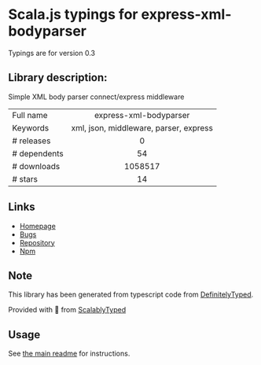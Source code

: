 
# Scala.js typings for express-xml-bodyparser

Typings are for version 0.3

## Library description:
Simple XML body parser connect/express middleware

|                    |                 |
| ------------------ | :-------------: |
| Full name          | express-xml-bodyparser |
| Keywords           | xml, json, middleware, parser, express |
| # releases         | 0 |
| # dependents       | 54 |
| # downloads        | 1058517 |
| # stars            | 14 |

## Links
- [Homepage](https://github.com/macedigital/express-xml-bodyparser)
- [Bugs](https://github.com/macedigital/express-xml-bodyparser/issues)
- [Repository](https://github.com/macedigital/express-xml-bodyparser)
- [Npm](https://www.npmjs.com/package/express-xml-bodyparser)
    


## Note
This library has been generated from typescript code from [DefinitelyTyped](https://definitelytyped.org).

Provided with :purple_heart: from [ScalablyTyped](https://github.com/oyvindberg/ScalablyTyped)

## Usage
See [the main readme](../../readme.md) for instructions.


